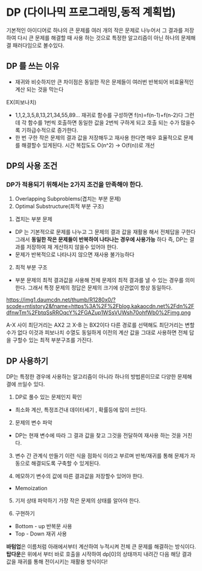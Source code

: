 # DP (다이나믹 프로그래밍,동적 계획법)
기본적인 아이디어로 하나의 큰 문제를 여러 개의 작은 문제로 나누어서 그 결과를 저장하여 다시 큰 문제를 해결할 때 사용 하는 것으로 특정한 알고리즘이 아닌 하나의 문제해결 패러다임으로 볼수있다.


## DP 를 쓰는 이유 
- 재귀와 비슷하지만 큰 차이점은 동일한 작은 문제들이 여러번 반복되어 비효율적인 계산 되는 것을 막는다

EX(피보나치)
- 1,1,2,3,5,8,13,21,34,55,89...
재귀로 함수를 구성하면 f(n)=f(n-1)+f(n-2)다 그런데 각 함수를 1번씩 호출하면 동일한 값을 2번씩 구하게 되고 호출 되는 수가 많을수록 기하급수적으로 증가한다. 
- 한 번 구한 작은 문제의 결과 값을 저장해두고 재사용 한다면 매우 효율적으로 문제를 해결할수 있게된다.
시간 복잡도도 O(n^2) -> O(f(n))로 개선

## DP의 사용 조건
### DP가 적용되기 위해서는 2가지 조건을 만족해야 한다.
 
1) Overlapping Subproblems(겹치는 부분 문제)
2) Optimal Substructure(최적 부분 구조)

1. 겹치는 부분 문제
- DP 는 기본적으로 문제를 나누고 그 문제의 결과 값을 재활용 해서 전체답을 구한다 그래서 **동일한 작은 문제들이 반복하여 나타나는 경우에 사용가능** 하다 
즉, DP는 결과를 저장하여 재 게산하지 않을수 있어야 한다.
- 문제가 반복적으로 나타나지 않으면 재사용 불가능하다

2. 최적 부분 구조
- 부분 문제의 최적 결과값을 사용해 전체 문제의 최적 결과를 낼 수 있는 경우를 의미한다. 그래서 특정 문제의 정답은 문제의 크기에 상관없이 항상 동일하다.

 https://img1.daumcdn.net/thumb/R1280x0/?scode=mtistory2&fname=https%3A%2F%2Fblog.kakaocdn.net%2Fdn%2FdfnwTm%2FbtqSsRROqcY%2FGAZup1WSsVUWsh70ohfWb0%2Fimg.png

 A-X 사이 최단거리는 AX2 고 X-B 는 BX2이다 다른 경로를 선택해도 최단거리는 변할수가 없다 이것과 피보나치 수열도 동일하게 이전의 계산 값을 그대로 사용하면 전체 답을 구할수 있는 최적 부분구조를 가진다.

 ## DP 사용하기
 DP는 특정한 경우에 사용하는 알고리즘이 아니라 하나의 방법론이므로 다양한 문제해결에 쓰일수 있다.

 1. DP로 풀수 있는 문제인지 확인
 - 최소화 계산, 특정조건내 데이터세기 , 확률등에 많이 쓰인다.

 2. 문제의 변수 파악
 - DP는 현재 변수에 따라 그 결과 값을 찾고 그것을 전달하여 재사용 하는 것을 거친다. 

 3. 변수 간 관계식 만들기
 이런 식을 점화식 이라고 부르며 반복/재귀를 통해 문제가 자동으로 해결되도록 구축할 수 있게된다.

 4. 메모하기 
 변수의 값에 따른 결과값을 저장할수 있어야 한다.
 - Memoization 

 5. 기저 상태 파악하기
 가장 작은 문제의 상태를 알아야 한다. 

 6. 구현하기
 - Bottom - up 반복문 사용
 - Top - Down 재귀 사용

 **바텀업**은 이름처럼 아래에서부터 계산하여 누적시켜 전체 큰 문제를 해결하는 방식이다.
 **탑다운**은 위에서 부터 바로 호출을 시작하여 dp[0]의 상태까지 내려간 다음 해당 결과 값을 재귀를 통해 전이시키는 재활용 방식이다!